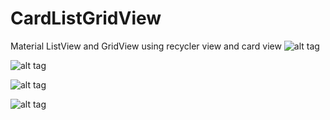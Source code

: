 # CardListGridView
Material ListView and GridView using recycler view and card view
![alt tag](https://cloud.githubusercontent.com/assets/10529814/8391018/96e2ff38-1ccd-11e5-82bd-3bb8a9030d62.jpg)


![alt tag](https://cloud.githubusercontent.com/assets/10529814/8391014/96bc7958-1ccd-11e5-8785-a4fc71f07b58.jpg)


![alt tag](https://cloud.githubusercontent.com/assets/10529814/8391016/96c1e3d4-1ccd-11e5-97c0-4eb39cc08bc1.jpg)


![alt tag](https://cloud.githubusercontent.com/assets/10529814/8391017/96c44714-1ccd-11e5-8e39-79d5e0a56127.jpg)
